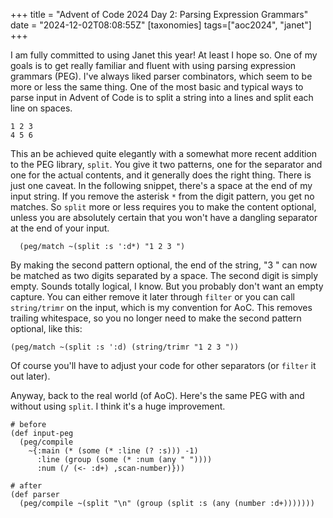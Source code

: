 +++
title = "Advent of Code 2024 Day 2: Parsing Expression Grammars"
date = "2024-12-02T08:08:55Z"
[taxonomies]
tags=["aoc2024", "janet"]
+++

I am fully committed to using Janet this year! At least I hope so. One of my goals is to get really familiar and fluent with using parsing expression grammars (PEG). I've always liked parser combinators, which seem to be more or less the same thing. One of the most basic and typical ways to parse input in Advent of Code is to split a string into a lines and split each line on spaces.

```text
1 2 3
4 5 6
```

This an be achieved quite elegantly with a somewhat more recent addition to the PEG library, `split`. You give it two patterns, one for the separator and one for the actual contents, and it generally does the right thing. There is just one caveat. In the following snippet, there's a space at the end of my input string. If you remove the asterisk `*` from the digit pattern, you get no matches. So `split` more or less requires you to make the content optional, unless you are absolutely certain that you won't have a dangling separator at the end of your input.

```janet
  (peg/match ~(split :s ':d*) "1 2 3 ")
```

By making the second pattern optional, the end of the string, "3 " can now be matched as two digits separated by a space. The second digit is simply empty. Sounds totally logical, I know. But you probably don't want an empty capture. You can either remove it later through `filter` or you can call `string/trimr` on the input, which is my convention for AoC. This removes trailing whitespace, so you no longer need to make the second pattern optional, like this:

```janet
(peg/match ~(split :s ':d) (string/trimr "1 2 3 "))
```

Of course you'll have to adjust your code for other separators (or `filter` it out later).

Anyway, back to the real world (of AoC). Here's the same PEG with and without using `split`. I think it's a huge improvement.

```janet
# before
(def input-peg
  (peg/compile
    ~{:main (* (some (* :line (? :s))) -1)
      :line (group (some (* :num (any " "))))
      :num (/ (<- :d+) ,scan-number)}))

# after
(def parser
  (peg/compile ~(split "\n" (group (split :s (any (number :d+)))))))
```
